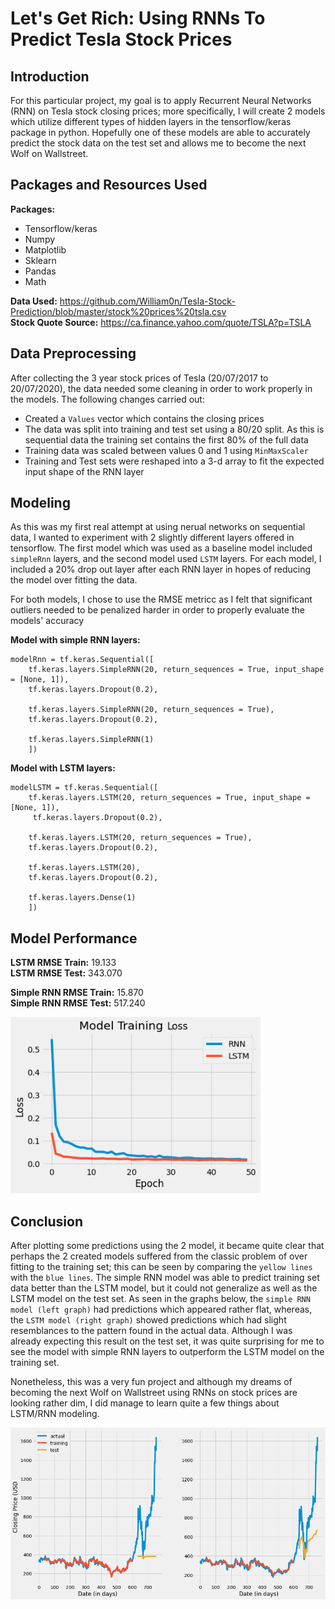 # Let's Get Rich: Using RNNs To Predict Tesla Stock Prices

## Introduction 

For this particular project, my goal is to apply Recurrent Neural Networks (RNN) on Tesla stock closing prices; more specifically, I will create 2 models which utilize different types of hidden layers in the tensorflow/keras package in python. Hopefully one of these models are able to accurately predict the stock data on the test set and allows me to become the next Wolf on Wallstreet. 


## Packages and Resources Used 
**Packages:**
  * Tensorflow/keras
  * Numpy
  * Matplotlib
  * Sklearn
  * Pandas
  * Math
  
**Data Used:** https://github.com/William0n/Tesla-Stock-Prediction/blob/master/stock%20prices%20tsla.csv </br>
**Stock Quote Source:** https://ca.finance.yahoo.com/quote/TSLA?p=TSLA
 
## Data Preprocessing 

After collecting the 3 year stock prices of Tesla (20/07/2017 to 20/07/2020), the data needed some cleaning in order to work properly in the models. The following 
changes carried out: 

  * Created a `Values` vector which contains the closing prices 
  * The data was split into training and test set using a 80/20 split. As this is sequential data the training set contains the first 80% of the full data
  * Training data was scaled between values 0 and 1 using `MinMaxScaler` 
  * Training and Test sets were reshaped into a 3-d array to fit the expected input shape of the RNN layer 
## Modeling 

As this was my first real attempt at using nerual networks on sequential data, I wanted to experiment with 2 slightly different layers offered in tensorflow. 
The first model which was used as a baseline model included `simpleRnn` layers, and the second model used `LSTM` layers. For each model, I included a 20% drop out layer after each RNN layer in hopes of reducing the model
over fitting the data. 

For both models, I chose to use the RMSE metricc as I felt that significant outliers needed to be penalized harder in order to properly evaluate the models' accuracy

**Model with simple RNN layers:** </br>
```
modelRnn = tf.keras.Sequential([
    tf.keras.layers.SimpleRNN(20, return_sequences = True, input_shape = [None, 1]),
    tf.keras.layers.Dropout(0.2),
    
    tf.keras.layers.SimpleRNN(20, return_sequences = True),
    tf.keras.layers.Dropout(0.2), 
    
    tf.keras.layers.SimpleRNN(1)
    ])

```

**Model with LSTM layers:**  
```
modelLSTM = tf.keras.Sequential([
    tf.keras.layers.LSTM(20, return_sequences = True, input_shape = [None, 1]),
     tf.keras.layers.Dropout(0.2),
     
    tf.keras.layers.LSTM(20, return_sequences = True),
    tf.keras.layers.Dropout(0.2),
      
    tf.keras.layers.LSTM(20),
    tf.keras.layers.Dropout(0.2), 
    
    tf.keras.layers.Dense(1)
    ])
 ```
## Model Performance 
**LSTM RMSE Train:** 19.133 </br>
**LSTM RMSE Test:** 343.070 </br>

**Simple RNN RMSE Train:** 15.870 </br>
**Simple RNN RMSE Test:** 517.240

<img src="imgs/Model Loss Plot fix.png"  width = 400/>

## Conclusion 
After plotting some predictions using the 2 model, it became quite clear that perhaps the 2 created models suffered from the classic problem of over fitting to the training set; this can be seen by comparing the `yellow lines` with the `blue lines`. The simple RNN model was able to predict training set data better than the LSTM model, but it could not generalize as well as the LSTM model on the test set. As seen in the graphs below, the `simple RNN model (left graph)` had predictions which appeared rather flat, whereas, the `LSTM model (right graph)` showed predictions which had slight resemblances to the pattern found in the actual data. Although I was already expecting this result on the test set, it was quite surprising for me to see the model with simple RNN layers to outperform the LSTM model on the training set. 

Nonetheless, this was a very fun project and although my dreams of becoming the next Wolf on Wallstreet using RNNs on stock prices are looking rather dim, I did manage to learn quite a few things about LSTM/RNN modeling.


<img src="imgs/Prediction plot.png"  width = 600/>
